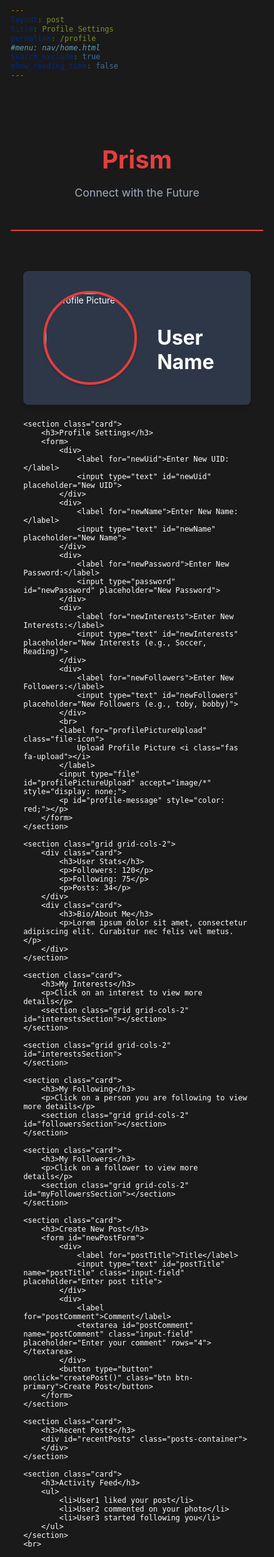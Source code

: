 ```yaml
---
layout: post
title: Profile Settings
permalink: /profile
#menu: nav/home.html
search_exclude: true
show_reading_time: false
---
```


<style>
    * {
        margin: 0;
        padding: 0;
        box-sizing: border-box;
    }

    html {
        font-family: 'Roboto', sans-serif;
        background-color: #1a1a1a;
        color: #ffffff;
    }

    .container {
        width: 90%;
        max-width: 1200px;
        margin: 0 auto;
        padding-top: 2rem;
    }

    .page-header {
        text-align: center;
        margin-bottom: 2rem;
        padding: 2rem 0;
        border-bottom: 2px solid #e53e3e;
    }

    .page-header h1 {
        font-size: 2.5rem;
        font-weight: bold;
        color: #e53e3e;
        margin-bottom: 0.5rem;
    }

    .page-header p {
        color: #a0aec0;
        font-size: 1.1rem;
    }

    .profile {
        display: flex;
        align-items: center;
        margin-bottom: 24px;
        background-color: #2d3748;
        padding: 2rem;
        border-radius: 8px;
        box-shadow: 0 4px 6px rgba(0, 0, 0, 0.1);
    }

    .profile img {
        width: 150px;
        height: 150px;
        border-radius: 50%;
        border: 4px solid #e53e3e;
        margin-right: 2rem;
        box-shadow: 0 2px 4px rgba(0, 0, 0, 0.2);
    }

    .profile div h2 {
        font-size: 2rem;
        font-weight: bold;
        color: #ffffff;
        margin-bottom: 0.5rem;
    }

    .card {
        background-color: #2d3748;
        padding: 1.5rem;
        border-radius: 8px;
        margin-bottom: 1.5rem;
        box-shadow: 0 4px 6px rgba(0, 0, 0, 0.1);
    }

    .card h3 {
        font-size: 1.5rem;
        font-weight: 600;
        color: #e53e3e;
        margin-bottom: 1.5rem;
        border-bottom: 2px solid #e53e3e;
        padding-bottom: 0.5rem;
    }

    form div {
        margin-bottom: 1rem;
    }

    label {
        display: block;
        margin-bottom: 0.5rem;
        color: #a0aec0;
    }

    input[type="text"],
    input[type="password"] {
        width: 100%;
        padding: 0.75rem;
        border-radius: 4px;
        border: 1px solid #4a5568;
        background-color: #1a202c;
        color: #ffffff;
        margin-bottom: 1rem;
    }

    input[type="text"]:focus,
    input[type="password"]:focus {
        outline: none;
        border-color: #e53e3e;
        box-shadow: 0 0 0 2px rgba(229, 62, 62, 0.2);
    }

    .file-icon {
        display: inline-block;
        padding: 0.75rem 1.5rem;
        background-color: #e53e3e;
        color: white;
        border-radius: 4px;
        cursor: pointer;
        transition: background-color 0.2s;
    }

    .file-icon:hover {
        background-color: #c53030;
    }

    #profile-message {
        margin-top: 1rem;
        padding: 0.75rem;
        border-radius: 4px;
        font-weight: 500;
    }

    .grid {
        display: grid;
        gap: 16px;
        margin-bottom: 24px;
    }

    .grid-cols-2 {
        grid-template-columns: repeat(2, 1fr);
    }

    .card img {
        width: 100%;
        border-radius: 8px;
        transition: transform 0.3s ease-in-out;
    }

    .card img:hover {
        transform: scale(1.05);
    }

    .card p {
        margin-top: 8px;
    }

    ul {
        list-style: none;
    }

    ul li {
        margin: 8px 0;
    }

    .input-field {
        width: 100%;
        padding: 0.75rem;
        margin-bottom: 1rem;
        border: 2px solid #e53e3e;
        border-radius: 6px;
        background-color: #1a1a1a;
        color: #ffffff;
        font-size: 1rem;
        transition: border-color 0.3s ease;
    }

    .input-field:focus {
        outline: none;
        border-color: #fc8181;
        box-shadow: 0 0 0 2px rgba(229, 62, 62, 0.2);
    }

    textarea.input-field {
        resize: vertical;
        min-height: 100px;
    }

    .btn-primary {
        background-color: #e53e3e;
        color: white;
        padding: 0.75rem 1.5rem;
        border: none;
        border-radius: 6px;
        font-size: 1rem;
        cursor: pointer;
        transition: background-color 0.3s ease;
    }

    .btn-primary:hover {
        background-color: #c53030;
    }

    #newPostForm {
        display: flex;
        flex-direction: column;
        gap: 1rem;
    }

    #newPostForm label {
        color: #a0aec0;
        font-size: 1rem;
        margin-bottom: 0.5rem;
        display: block;
    }

    .posts-container {
        display: flex;
        flex-direction: column;
        gap: 1rem;
        max-height: 500px;
        overflow-y: auto;
    }

    .message-bubble {
        background-color: #2d3748;
        padding: 1rem;
        border-radius: 8px;
        margin: 0;
        border-left: 3px solid #e53e3e;
    }

    .post-title {
        font-weight: bold;
        color: #e53e3e;
        margin-bottom: 0.5rem;
    }

    .post-comment {
        color: #ffffff;
    }
</style>

<div class="page-header">
    <h1>Prism</h1>
    <p>Connect with the Future</p>
</div>

<div class="container">
    <section class="profile">
        <img src="https://placehold.co/150x150" alt="Profile Picture" id="profilePicture">
        <div>
            <h2 id="username">User Name</h2>
        </div>
    </section>

    <section class="card">
        <h3>Profile Settings</h3>
        <form>
            <div>
                <label for="newUid">Enter New UID:</label>
                <input type="text" id="newUid" placeholder="New UID">
            </div>
            <div>
                <label for="newName">Enter New Name:</label>
                <input type="text" id="newName" placeholder="New Name">
            </div>
            <div>
                <label for="newPassword">Enter New Password:</label>
                <input type="password" id="newPassword" placeholder="New Password">
            </div>
            <div>
                <label for="newInterests">Enter New Interests:</label>
                <input type="text" id="newInterests" placeholder="New Interests (e.g., Soccer, Reading)">
            </div>
            <div>
                <label for="newFollowers">Enter New Followers:</label>
                <input type="text" id="newFollowers" placeholder="New Followers (e.g., toby, bobby)">
            </div>
            <br>
            <label for="profilePictureUpload" class="file-icon">
                Upload Profile Picture <i class="fas fa-upload"></i>
            </label>
            <input type="file" id="profilePictureUpload" accept="image/*" style="display: none;">
            <p id="profile-message" style="color: red;"></p>
        </form>
    </section>

    <section class="grid grid-cols-2">
        <div class="card">
            <h3>User Stats</h3>
            <p>Followers: 120</p>
            <p>Following: 75</p>
            <p>Posts: 34</p>
        </div>
        <div class="card">
            <h3>Bio/About Me</h3>
            <p>Lorem ipsum dolor sit amet, consectetur adipiscing elit. Curabitur nec felis vel metus.</p>
        </div>
    </section>

    <section class="card">
        <h3>My Interests</h3>
        <p>Click on an interest to view more details</p>
        <section class="grid grid-cols-2" id="interestsSection"></section>
    </section>

    <section class="grid grid-cols-2" id="interestsSection">
    </section>

    <section class="card">
        <h3>My Following</h3>
        <p>Click on a person you are following to view more details</p>
        <section class="grid grid-cols-2" id="followersSection"></section>
    </section>

    <section class="card">
        <h3>My Followers</h3>
        <p>Click on a follower to view more details</p>
        <section class="grid grid-cols-2" id="myFollowersSection"></section>
    </section>

    <section class="card">
        <h3>Create New Post</h3>
        <form id="newPostForm">
            <div>
                <label for="postTitle">Title</label>
                <input type="text" id="postTitle" name="postTitle" class="input-field" placeholder="Enter post title">
            </div>
            <div>
                <label for="postComment">Comment</label>
                <textarea id="postComment" name="postComment" class="input-field" placeholder="Enter your comment" rows="4"></textarea>
            </div>
            <button type="button" onclick="createPost()" class="btn btn-primary">Create Post</button>
        </form>
    </section>

    <section class="card">
        <h3>Recent Posts</h3>
        <div id="recentPosts" class="posts-container">
        </div>
    </section>

    <section class="card">
        <h3>Activity Feed</h3>
        <ul>
            <li>User1 liked your post</li>
            <li>User2 commented on your photo</li>
            <li>User3 started following you</li>
        </ul>
    </section>
    <br>
</div>

<script type="module">
import { pythonURI, fetchOptions } from '{{site.baseurl}}/assets/js/api/config.js';

function createInterestCards(interests) {
    const interestsSection = document.getElementById('interestsSection');
    interestsSection.innerHTML = '';
    
    if (!interests || interests.length === 0) {
        const placeholderInterests = ['Gaming', 'Reading', 'Music', 'Art'];
        placeholderInterests.forEach((interest, index) => {
            const card = document.createElement('div');
            card.className = 'card';
            card.innerHTML = `
                <h4>${interest}</h4>
                <img src="https://placehold.co/300x200/d34e3f/a3adbf/png?text=${interest}" alt="${interest}">
                <button onclick="deleteInterest('${interest}')">Delete</button>
                <button onclick="editInterest('${interest}')">Edit</button>
            `;
            interestsSection.appendChild(card);
        });
        return;
    }

    interests.forEach(interest => {
        const card = document.createElement('div');
        card.className = 'card';
        card.innerHTML = `
            <h4>${interest}</h4>
            <img src="https://placehold.co/300x200/d34e3f/a3adbf/png?text=${interest}" alt="${interest}">
            <button onclick="deleteInterest('${interest}')">Delete</button>
            <button onclick="editInterest('${interest}')">Edit</button>
        `;
        interestsSection.appendChild(card);
    });
}

function createFollowerCards(followers) {
    const followersSection = document.getElementById('followersSection');
    followersSection.innerHTML = '';
    
    if (!followers || followers.length === 0) {
        const placeholderFollowers = ['Gaming', 'Reading', 'Music', 'Art'];
        placeholderFollowers.forEach((follower, index) => {
            const card = document.createElement('div');
            card.className = 'card';
            card.innerHTML = `
                <h4>${follower}</h4>
                <img src="https://placehold.co/300x200/218f66/a3adbf/png?text=${interest}" alt="${interest}">
            `;
            followersSection.appendChild(card);
        });
        return;
    }

    followers.forEach(follower => {
        const card = document.createElement('div');
        card.className = 'card';
        card.innerHTML = `
            <h4>${follower}</h4>
            <img src="https://placehold.co/300x200/218f66/a3adbf/png?text=${follower}" alt="${follower}">
        `;
        followersSection.appendChild(card);
    });
}

function createMyFollowerCards(followers) {
    const myFollowersSection = document.getElementById('myFollowersSection');
    myFollowersSection.innerHTML = '';
    
    if (!followers || followers.length === 0) {
        const placeholderFollowers = ['No followers yet'];
        placeholderFollowers.forEach((follower, index) => {
            const card = document.createElement('div');
            card.className = 'card';
            card.innerHTML = `
                <h4>${follower}</h4>
                <img src="https://placehold.co/300x200/26c2ff/a3adbf/png?text=${follower}" alt="${follower}">
            `;
            myFollowersSection.appendChild(card);
        });
        return;
    }

    followers.forEach(follower => {
        const card = document.createElement('div');
        card.className = 'card';
        card.innerHTML = `
            <h4>${follower}</h4>
            <img src="https://placehold.co/300x200/26c2ff/a3adbf/png?text=${follower}"
            alt="${follower}">
        `;
        myFollowersSection.appendChild(card);
    });
}

async function updateUserInfo() {
    try {
        const response = await fetch(pythonURI + "/api/user", {
            ...fetchOptions,
            method: 'GET'
        });
        const data = await response.json();
        
        document.getElementById('username').textContent = data.name || 'User Name';
        
        if (data.pfp) {
            document.getElementById('profilePicture').src = data.pfp;
        }
        
        const interestsResponse = await fetch(pythonURI + "/api/interests", {
            ...fetchOptions,
            method: 'GET'
        });
        const interestsData = await interestsResponse.json();
        const interests = interestsData ? interestsData.split(',').map(i => i.trim()).filter(i => i) : [];
        createInterestCards(interests);

        const followers = data.followers ? data.followers.split(',').map(i => i.trim()).filter(i => i) : [];
        createFollowerCards(followers);

        const myFollowersResponse = await fetch(pythonURI + "/api/following", {
            ...fetchOptions,
            method: 'GET'
        });
        const myFollowersData = await myFollowersResponse.json();
        const myFollowers = myFollowersData ? myFollowersData : [];
        createMyFollowerCards(myFollowers);

    } catch (error) {
        console.error('Error fetching user info:', error);
    }
}

document.addEventListener('DOMContentLoaded', updateUserInfo);

async function fetchProfilePicture() {
    try {
        const response = await fetch(pythonURI + "/api/id/pfp", fetchOptions);
        if (!response.ok) {
            throw new Error('Failed to fetch profile picture');
        }
        const data = await response.json();
        if (data && data.pfp) {
            document.getElementById('profilePicture').src = `data:image/jpeg;base64,${data.pfp}`;
        }
    } catch (error) {
        console.error('Error fetching profile picture:', error);
        showError('Error fetching profile picture');
    }
}

function setPlaceholders(userData) {
    const uidInput = document.getElementById('newUid');
    const nameInput = document.getElementById('newName');
    const interestsInput = document.getElementById('newInterests');
    const followersInput = document.getElementById('newFollowers');

    if (userData.uid) uidInput.placeholder = userData.uid;
    if (userData.name) nameInput.placeholder = userData.name;
    if (userData.followers) followersInput.placeholder = userData.followers;
}

async function updateProfile(field, value) {
    try {
        if (field === 'interests' && value) {
            const response = await fetch(pythonURI + "/api/user", fetchOptions);
            const userData = await response.json();
            const currentInterests = userData.interests ? userData.interests.split(',').map(i => i.trim()) : [];
            const newInterests = value.split(',').map(i => i.trim());
            const combinedInterests = [...new Set([...currentInterests, ...newInterests])];
            value = combinedInterests.join(', ');

            const updateResponse = await fetch(pythonURI + "/api/interests", {
                ...fetchOptions,
                method: 'PUT',
                body: JSON.stringify({ interests: value })
            });

            if (!updateResponse.ok) {
                throw new Error('Failed to update interests');
            }

            showError('Interests updated successfully', 'green');
            updateUserInfo();
            return;
        }

        if (field === 'followers' && value) {
            const response = await fetch(pythonURI + "/api/user", fetchOptions);
            const userData = await response.json();
            const currentFollowers = userData.followers ? userData.followers.split(',').map(i => i.trim()) : [];
            const newFollowers = value.split(',').map(i => i.trim());
            const combinedFollowers = [...new Set([...currentFollowers, ...newFollowers])];
            value = combinedFollowers.join(', ');

            const updateResponse = await fetch(pythonURI + "/api/user", {
                ...fetchOptions,
                method: 'PUT',
                body: JSON.stringify({ followers: value })
            });

            if (!updateResponse.ok) {
                const errorData = await updateResponse.json();
                throw new Error(errorData.message || 'Failed to update followers');
            }

            showError('Followers updated successfully', 'green');
            updateUserInfo();
            return;
        }

        const response = await fetch(pythonURI + "/api/user", {
            ...fetchOptions,
            method: 'PUT',
            body: JSON.stringify({
                [field]: value
            })
        });

        if (!response.ok) {
            throw new Error('Failed to update profile');
        }

        showError('Profile updated successfully', 'green');
        updateUserInfo();
    } catch (error) {
        console.error('Error updating profile:', error);
        showError(error.message || 'Error updating profile');
    }
}

async function deleteInterest(interest) {
    try {
        const response = await fetch(pythonURI + "/api/interests", {
            ...fetchOptions,
            method: 'DELETE',
            body: JSON.stringify({ interest: interest })
        });

        if (!response.ok) {
            throw new Error('Failed to delete interest');
        }

        showError('Interest deleted successfully', 'green');
        updateUserInfo();
    } catch (error) {
        console.error('Error deleting interest:', error);
        showError('Error deleting interest');
    }
}

window.deleteInterest = deleteInterest;

async function editInterest(oldInterest) {
    const newInterest = prompt("Edit interest:", oldInterest);
    if (newInterest && newInterest.trim() !== "") {
        try {
            // Delete the old interest
            await fetch(pythonURI + "/api/interests", {
                ...fetchOptions,
                method: 'DELETE',
                body: JSON.stringify({ interest: oldInterest })
            });

            // Add the new interest
            const response = await fetch(pythonURI + "/api/interests", {
                ...fetchOptions,
                method: 'PUT',
                body: JSON.stringify({ interests: newInterest })
            });

            if (!response.ok) {
                throw new Error('Failed to edit interest');
            }

            showError('Interest edited successfully', 'green');
            updateUserInfo();
        } catch (error) {
            console.error('Error editing interest:', error);
            showError('Error editing interest');
        }
    }
}

window.editInterest = editInterest;

async function uploadProfilePicture(file) {
    try {
        const base64String = await convertToBase64(file);
        const response = await fetch(pythonURI + "/api/id/pfp", {
            ...fetchOptions,
            method: 'PUT',
            body: JSON.stringify({ pfp: base64String })
        });

        if (!response.ok) {
            throw new Error('Failed to upload profile picture');
        }

        showError('Profile picture updated successfully', 'green');
        fetchProfilePicture();
    } catch (error) {
        console.error('Error uploading profile picture:', error);
        showError('Error uploading profile picture');
    }
}

function convertToBase64(file) {
    return new Promise((resolve, reject) => {
        const reader = new FileReader();
        reader.onload = () => resolve(reader.result.split(',')[1]);
        reader.onerror = error => reject(error);
        reader.readAsDataURL(file);
    });
}

function showError(message, color = 'red') {
    const messageElement = document.getElementById('profile-message');
    messageElement.style.color = color;
    messageElement.textContent = message;
    setTimeout(() => {
        messageElement.textContent = '';
    }, 3000);
}

async function displayCurrentInterests() {
    try {
        const response = await fetch(pythonURI + "/api/user", fetchOptions);
        const userData = await response.json();
        if (userData.interests) {
            const formattedInterests = userData.interests.split(',').map(i => i.trim()).filter(i => i).join(', ');
            document.getElementById('newInterests').placeholder = `Current interests: ${formattedInterests}`;
        }
    } catch (error) {
        console.error('Error fetching current interests:', error);
    }
}

async function displayCurrentFollowers() {
    try {
        const response = await fetch(pythonURI + "/api/user", fetchOptions);
        const userData = await response.json();
        if (userData.followers) {
            const formattedFollowers = userData.followers.split(',').map(i => i.trim()).filter(i => i).join(', ');
            document.getElementById('newFollowers').placeholder = `Current follower: ${formattedFollowers}`;
        }
    } catch (error) {
        console.error('Error fetching current followers:', error);
    }
}

document.addEventListener('DOMContentLoaded', () => {
    fetchProfilePicture();
    displayCurrentInterests();
    displayCurrentFollowers();

    const profilePictureInput = document.getElementById('profilePictureUpload');
    profilePictureInput.addEventListener('change', (e) => {
        if (e.target.files[0]) {
            uploadProfilePicture(e.target.files[0]);
        }
    });

    const inputs = ['newUid', 'newName', 'newPassword', 'newInterests', 'newFollowers'];
    inputs.forEach(id => {
        const input = document.getElementById(id);
        input.addEventListener('change', (e) => {
            if (e.target.value) {
                updateProfile(id.replace('new', '').toLowerCase(), e.target.value);
                e.target.value = '';
            }
        });
    });
});

window.onload = function() {
    fetchPosts();
};

async function fetchPosts() {
    const channelData = {
        channel_id: 7 
    };

    try {
        const response = await fetch(`${pythonURI}/api/posts/filter`, {
            ...fetchOptions,
            method: 'POST',
            headers: {
                'Content-Type': 'application/json'
            },
            body: JSON.stringify(channelData)
        });

        if (!response.ok) {
            throw new Error('Failed to get posts: ' + response.statusText);
        }

        const posts = await response.json();
        const postsContainer = document.getElementById('recentPosts');
        postsContainer.innerHTML = '';

        posts.forEach(post => {
            const postElement = document.createElement('div');
            postElement.classList.add('message-bubble');
            
            const titleElement = document.createElement('div');
            titleElement.classList.add('post-title');
            titleElement.textContent = post.title;
            
            const commentElement = document.createElement('div');
            commentElement.classList.add('post-comment');
            commentElement.textContent = post.comment;
            
            postElement.appendChild(titleElement);
            postElement.appendChild(commentElement);
            postsContainer.appendChild(postElement);
        });

    } catch (error) {
        console.error('Error fetching posts:', error);
        const postsContainer = document.getElementById('recentPosts');
        postsContainer.innerHTML = '<p style="color: #e53e3e;">Error loading posts. Please try again later.</p>';
    }
}

async function createPost() {
    const title = document.getElementById('postTitle').value.trim();
    const comment = document.getElementById('postComment').value.trim();
    
    if (!title || !comment) {
        alert('Please fill in both title and comment fields');
        return;
    }

    const postData = {
        title: title,
        comment: comment,
        channel_id: 7,
    };

    try {
        const response = await fetch(`${pythonURI}/api/post`, {
            ...fetchOptions,
            method: 'POST',
            headers: {
                'Content-Type': 'application/json'
            },
            body: JSON.stringify(postData)
        });

        if (!response.ok) {
            throw new Error('Failed to create post: ' + response.statusText);
        }

        document.getElementById('newPostForm').reset();
        alert('Post created successfully!');
        
        // Refresh posts after creating a new one
        await fetchPosts();
        
    } catch (error) {
        console.error('Error creating post:', error);
        alert('Failed to create post. Please try again.');
    }
}

window.createPost = createPost;
</script>